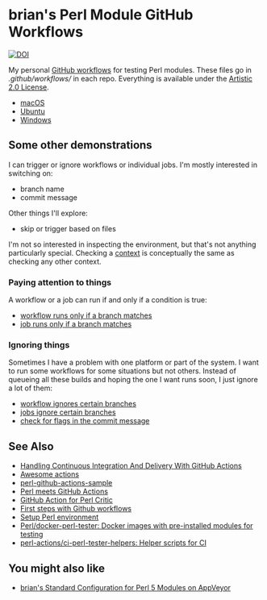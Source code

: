 # brian's Perl Module GitHub Workflows

[![DOI](https://zenodo.org/badge/DOI/10.5281/zenodo.5904482.svg)](https://doi.org/10.5281/zenodo.5904482)

My personal [GitHub workflows](https://github.com/features/actions) for testing Perl modules. These files go in _.github/workflows/_ in each repo. Everything is available under the [Artistic 2.0 License](LICENSE).

* [macOS](perl-module-macos.yml)
* [Ubuntu](perl-module-ubuntu.yml)
* [Windows](perl-module-windows.yml)

## Some other demonstrations

I can trigger or ignore workflows or individual jobs. I'm mostly interested in switching on:

* branch name
* commit message

Other things I'll explore:

* skip or trigger based on files

I'm not so interested in inspecting the environment, but that's not anything particularly special. Checking a [context](https://docs.github.com/en/actions/reference/context-and-expression-syntax-for-github-actions) is conceptually the same as checking any other context.

### Paying attention to things

A workflow or a job can run if and only if a condition is true:

* [workflow runs only if a branch matches](branches-macos.yml)
* [job runs only if a branch matches](check-branch.yml)

### Ignoring things

Sometimes I have a problem with one platform or part of the system. I
want to run some workflows for some situations but not others. Instead of queueing all these builds and hoping the one I want runs soon, I just ignore a lot of them:

* [workflow ignores certain branches](.github/workflows/branches-ignore-macos-ubuntu.yml)
* [jobs ignore certain branches](.github/workflows/check-branch.yml)
* [check for flags in the commit message](.github/workflows/check-commit-message.yml)


## See Also

* [Handling Continuous Integration And Delivery With GitHub Actions](https://www.smashingmagazine.com/2020/10/handling-continuous-integration-delivery-github-actions/)
* [Awesome actions](https://github.com/sdras/awesome-actions)
* [perl-github-actions-sample](https://github.com/skaji/perl-github-actions-sample)
* [Perl meets GitHub Actions](https://medium.com/@skaji/perl-meets-github-actions-3893ae100205)
* [GitHub Action for Perl Critic](https://github.com/marketplace/actions/github-action-for-perl-critic)
* [First steps with Github workflows](https://www.claudiokuenzler.com/blog/913/first-steps-github-actions-code-syntax-validation)
* [Setup Perl environment](https://github.com/marketplace/actions/setup-perl-environment)
* [Perl/docker-perl-tester: Docker images with pre-installed modules for testing](https://github.com/Perl/docker-perl-tester)
* [perl-actions/ci-perl-tester-helpers: Helper scripts for CI](https://github.com/perl-actions/ci-perl-tester-helpers)

## You might also like

* [brian's Standard Configuration for Perl 5 Modules on AppVeyor](https://github.com/briandfoy/brians_perl_modules_appveyor_config)
